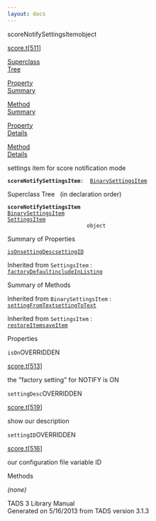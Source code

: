 ```yaml
---
layout: docs
---
```

<span class="title">scoreNotifySettingsItem</span><span class="type">object</span>

[score.t](../file/score.t.html)\[[511](../source/score.t.html#511)\]

[Superclass  
Tree](#_SuperClassTree_)

[Property  
Summary](#_PropSummary_)

[Method  
Summary](#_MethodSummary_)

[Property  
Details](#_Properties_)

[Method  
Details](#_Methods_)



settings item for score notification mode

**`scoreNotifySettingsItem`**` :   `[`BinarySettingsItem`](../object/BinarySettingsItem.html)



<span id="_SuperClassTree_"></span>



<span class="hdln">Superclass Tree</span>   (in declaration order)



**`scoreNotifySettingsItem`**  
[`BinarySettingsItem`](../object/BinarySettingsItem.html)  
[`SettingsItem`](../object/SettingsItem.html)  
`                         object`  
<span id="_PropSummary_"></span>



<span class="hdln">Summary of Properties</span>  



[`isOn`](#isOn)[`settingDesc`](#settingDesc)[`settingID`](#settingID)



Inherited from `SettingsItem` :  
[`factoryDefault`](../object/SettingsItem.html#factoryDefault)[`includeInListing`](../object/SettingsItem.html#includeInListing)

<span id="_MethodSummary_"></span>



<span class="hdln">Summary of Methods</span>  





Inherited from `BinarySettingsItem` :  
[`settingFromText`](../object/BinarySettingsItem.html#settingFromText)[`settingToText`](../object/BinarySettingsItem.html#settingToText)

Inherited from `SettingsItem` :  
[`restoreItem`](../object/SettingsItem.html#restoreItem)[`saveItem`](../object/SettingsItem.html#saveItem)

<span id="_Properties_"></span>



<span class="hdln">Properties</span>  



<span id="isOn"></span>

`isOn`<span class="rem">OVERRIDDEN</span>

[score.t](../file/score.t.html)\[[513](../source/score.t.html#513)\]



the "factory setting" for NOTIFY is ON



<span id="settingDesc"></span>

`settingDesc`<span class="rem">OVERRIDDEN</span>

[score.t](../file/score.t.html)\[[519](../source/score.t.html#519)\]



show our description



<span id="settingID"></span>

`settingID`<span class="rem">OVERRIDDEN</span>

[score.t](../file/score.t.html)\[[516](../source/score.t.html#516)\]



our configuration file variable ID



<span id="_Methods_"></span>



<span class="hdln">Methods</span>  



*(none)*



TADS 3 Library Manual  
Generated on 5/16/2013 from TADS version 3.1.3



